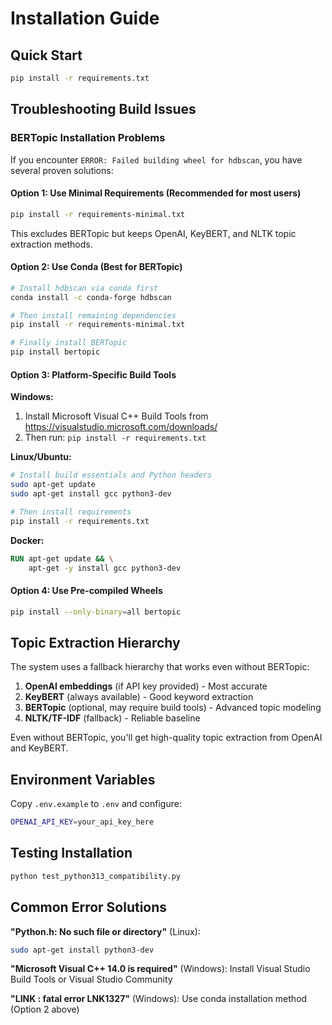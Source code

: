 # Installation Guide

## Quick Start

```bash
pip install -r requirements.txt
```

## Troubleshooting Build Issues

### BERTopic Installation Problems

If you encounter `ERROR: Failed building wheel for hdbscan`, you have several proven solutions:

#### Option 1: Use Minimal Requirements (Recommended for most users)
```bash
pip install -r requirements-minimal.txt
```
This excludes BERTopic but keeps OpenAI, KeyBERT, and NLTK topic extraction methods.

#### Option 2: Use Conda (Best for BERTopic)
```bash
# Install hdbscan via conda first
conda install -c conda-forge hdbscan

# Then install remaining dependencies
pip install -r requirements-minimal.txt

# Finally install BERTopic
pip install bertopic
```

#### Option 3: Platform-Specific Build Tools

**Windows:**
1. Install Microsoft Visual C++ Build Tools from https://visualstudio.microsoft.com/downloads/
2. Then run: `pip install -r requirements.txt`

**Linux/Ubuntu:**
```bash
# Install build essentials and Python headers
sudo apt-get update
sudo apt-get install gcc python3-dev

# Then install requirements
pip install -r requirements.txt
```

**Docker:**
```dockerfile
RUN apt-get update && \
    apt-get -y install gcc python3-dev
```

#### Option 4: Use Pre-compiled Wheels
```bash
pip install --only-binary=all bertopic
```

## Topic Extraction Hierarchy

The system uses a fallback hierarchy that works even without BERTopic:
1. **OpenAI embeddings** (if API key provided) - Most accurate
2. **KeyBERT** (always available) - Good keyword extraction
3. **BERTopic** (optional, may require build tools) - Advanced topic modeling
4. **NLTK/TF-IDF** (fallback) - Reliable baseline

Even without BERTopic, you'll get high-quality topic extraction from OpenAI and KeyBERT.

## Environment Variables

Copy `.env.example` to `.env` and configure:
```bash
OPENAI_API_KEY=your_api_key_here
```

## Testing Installation

```bash
python test_python313_compatibility.py
```

## Common Error Solutions

**"Python.h: No such file or directory"** (Linux):
```bash
sudo apt-get install python3-dev
```

**"Microsoft Visual C++ 14.0 is required"** (Windows):
Install Visual Studio Build Tools or Visual Studio Community

**"LINK : fatal error LNK1327"** (Windows):
Use conda installation method (Option 2 above)
